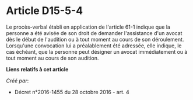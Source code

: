 # Article D15-5-4

Le procès-verbal  établi en application de l'article 61-1 indique que la personne a été  avisée de son droit de demander
l'assistance d'un avocat dès le début de  l'audition ou à tout moment au cours de son déroulement. Lorsqu'une  convocation
lui a préalablement été adressée, elle indique, le cas  échéant, que la personne peut désigner un avocat immédiatement ou à
tout  moment au cours de son audition.

**Liens relatifs à cet article**

_Créé par_:

  - Décret n°2016-1455 du 28 octobre 2016 - art. 4
